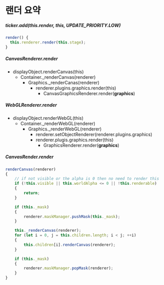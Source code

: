 # 랜더 요약

##### ticker.add(*this*.render, *this*, UPDATE_PRIORITY.LOW)

```js
render() {
  this.renderer.render(this.stage);
}
```

##### CanvasRenderer.render

- displayObject.renderCanvas(this)
  - Container._renderCanvas(renderer)
    - Graphics._renderCanas(renderer)
      - renderer.plugins.graphics.render(this)
        - CanvasGraphicsRenderer.render(**graphics**)



##### WebGLRenderer.render

- displayObject.renderWebGL(this)
  - Container._renderWebGL(renderer)
    - Graphics._renderWebGL(renderer)
      - renderer.setObjectRenderer(renderer.plugins.graphics)
      - renderer.plugis.graphics.render(this)
        - GraphicsRenderer.render(**graphics**)



##### CanvasRender.render

```js
renderCanvas(renderer)
{
    // if not visible or the alpha is 0 then no need to render this
    if (!this.visible || this.worldAlpha <= 0 || !this.renderable)
    {
        return;
    }

    if (this._mask)
    {
        renderer.maskManager.pushMask(this._mask);
    }

    this._renderCanvas(renderer);
    for (let i = 0, j = this.children.length; i < j; ++i)
    {
        this.children[i].renderCanvas(renderer);
    }

    if (this._mask)
    {
        renderer.maskManager.popMask(renderer);
    }
}
```

